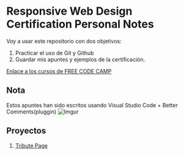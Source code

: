# Responsive Web Design Certification Personal Notes 

Voy a usar este repositorio con dos objetivos:
1. Practicar el uso de Git y Github
2. Guardar mis apuntes y ejemplos de la certificación.

[Enlace a los cursos de FREE CODE CAMP](https://www.freecodecamp.org/learn/)

## Nota
Estos apuntes han sido escritos usando Visual Studio Code + Better Comments(pluggin)
![Imgur](https://i.imgur.com/jaFcsBA.png)

## Proyectos 
1. [Tribute Page ](https://codepen.io/eduardado/pen/MWKqRpe)
